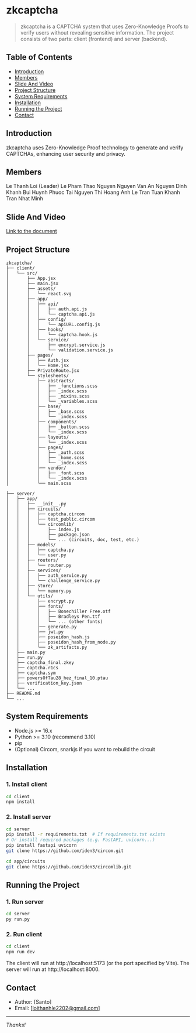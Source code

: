 # zkcaptcha

>zkcaptcha is a CAPTCHA system that uses Zero-Knowledge Proofs to verify users without revealing sensitive information. The project consists of two parts: client (frontend) and server (backend).

## Table of Contents
- [Introduction](#introduction)
- [Members](#members)
- [Slide And Video](#slide-and-video)
- [Project Structure](#project-structure)
- [System Requirements](#system-requirements)
- [Installation](#installation)
- [Running the Project](#running-the-project)
- [Contact](#contact)

## Introduction
zkcaptcha uses Zero-Knowledge Proof technology to generate and verify CAPTCHAs, enhancing user security and privacy.

## Members
Le Thanh Loi (Leader)
Le Pham Thao Nguyen
Nguyen Van An
Nguyen Dinh Khanh
Bui Huynh Phuoc Tai
Nguyen Thi Hoang Anh
Le Tran Tuan Khanh
Tran Nhat Minh

## Slide And Video
[Link to the document](https://docs.google.com/document/d/1s4YPkDboCtVlfuBE1mXsIoCqJTd05gksDcGsPcBKezE/edit?usp=sharing)

## Project Structure


```
zkcaptcha/
├── client/
│   └── src/
│       ├── App.jsx
│       ├── main.jsx
│       ├── assets/
│       │   └── react.svg
│       ├── app/
│       │   ├── api/
│       │   │   ├── auth.api.js
│       │   │   └── captcha.api.js
│       │   ├── config/
│       │   │   └── apiURL.config.js
│       │   ├── hooks/
│       │   │   └── captcha.hook.js
│       │   └── service/
│       │       ├── encrypt.service.js
│       │       └── validation.service.js
│       ├── pages/
│       │   ├── Auth.jsx
│       │   └── Home.jsx
│       ├── PrivateRoute.jsx
│       └── stylesheets/
│           ├── abstracts/
│           │   ├── _functions.scss
│           │   ├── _index.scss
│           │   ├── _mixins.scss
│           │   └── _variables.scss
│           ├── base/
│           │   ├── _base.scss
│           │   └── _index.scss
│           ├── components/
│           │   ├── _button.scss
│           │   └── _index.scss
│           ├── layouts/
│           │   └── _index.scss
│           ├── pages/
│           │   ├── _auth.scss
│           │   ├── _home.scss
│           │   └── _index.scss
│           ├── vendor/
│           │   ├── _font.scss
│           │   └── _index.scss
│           └── main.scss

├── server/
│   ├── app/
│   │   ├── __init__.py
│   │   ├── circuits/
│   │   │   ├── captcha.circom
│   │   │   ├── test_public.circom
│   │   │   └── circomlib/
│   │   │       ├── index.js
│   │   │       ├── package.json
│   │   │       └── ... (circuits, doc, test, etc.)
│   │   ├── models/
│   │   │   ├── captcha.py
│   │   │   └── user.py
│   │   ├── routers/
│   │   │   └── router.py
│   │   ├── services/
│   │   │   ├── auth_service.py
│   │   │   └── challenge_service.py
│   │   ├── store/
│   │   │   └── memory.py
│   │   └── utils/
│   │       ├── encrypt.py
│   │       ├── fonts/
│   │       │   ├── Bonechiller Free.otf
│   │       │   ├── Bradleys Pen.ttf
│   │       │   └── ... (other fonts)
│   │       ├── generate.py
│   │       ├── jwt.py
│   │       ├── poseidon_hash.js
│   │       ├── poseidon_hash_from_node.py
│   │       └── zk_artifacts.py
│   ├── main.py
│   ├── run.py
│   ├── captcha_final.zkey
│   ├── captcha.r1cs
│   ├── captcha.sym
│   ├── powersOfTau28_hez_final_10.ptau
│   ├── verification_key.json
│   └── ...
├── README.md
└── ...
```

## System Requirements
- Node.js >= 16.x
- Python >= 3.10 (recommend 3.10)
- pip
- (Optional) Circom, snarkjs if you want to rebuild the circuit

## Installation

### 1. Install client
```bash
cd client
npm install
```

### 2. Install server
```bash
cd server
pip install -r requirements.txt  # If requirements.txt exists
# Or install required packages (e.g. FastAPI, uvicorn...)
pip install fastapi uvicorn
git clone https://github.com/iden3/circom.git

cd app/circuits
git clone https://github.com/iden3/circomlib.git
```

## Running the Project

### 1. Run server
```bash
cd server
py run.py
```

### 2. Run client
```bash
cd client
npm run dev
```

The client will run at http://localhost:5173 (or the port specified by Vite).
The server will run at http://localhost:8000.

## Contact
- Author: [Santo]
- Email: [loithanhle2202@gmail.com]

---
*Thanks!*
